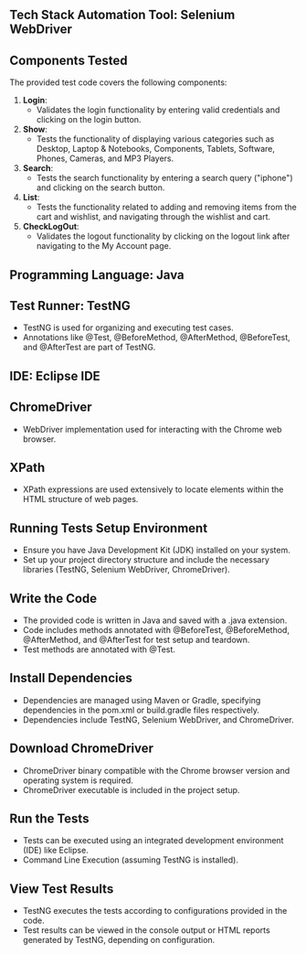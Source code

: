 ## Tech Stack Automation Tool: Selenium WebDriver

## Components Tested

The provided test code covers the following components:
1. **Login**: 
   - Validates the login functionality by entering valid credentials and clicking on the login button.
2. **Show**:
   - Tests the functionality of displaying various categories such as Desktop, Laptop & Notebooks, Components, Tablets, Software, Phones, Cameras, and MP3 Players.
3. **Search**:
   - Tests the search functionality by entering a search query ("iphone") and clicking on the search button.
4. **List**:
   - Tests the functionality related to adding and removing items from the cart and wishlist, and navigating through the wishlist and cart.
5. **CheckLogOut**:
   - Validates the logout functionality by clicking on the logout link after navigating to the My Account page.

## Programming Language: Java

## Test Runner: TestNG
   - TestNG is used for organizing and executing test cases.
   - Annotations like @Test, @BeforeMethod, @AfterMethod, @BeforeTest, and @AfterTest are part of TestNG.

## IDE: Eclipse IDE

## ChromeDriver
   - WebDriver implementation used for interacting with the Chrome web browser.

## XPath
   - XPath expressions are used extensively to locate elements within the HTML structure of web pages.

## Running Tests Setup Environment
   - Ensure you have Java Development Kit (JDK) installed on your system.
   - Set up your project directory structure and include the necessary libraries (TestNG, Selenium WebDriver, ChromeDriver).

## Write the Code
   - The provided code is written in Java and saved with a .java extension.
   - Code includes methods annotated with @BeforeTest, @BeforeMethod, @AfterMethod, and @AfterTest for test setup and teardown.
   - Test methods are annotated with @Test.

## Install Dependencies
   - Dependencies are managed using Maven or Gradle, specifying dependencies in the pom.xml or build.gradle files respectively.
   - Dependencies include TestNG, Selenium WebDriver, and ChromeDriver.

## Download ChromeDriver
   - ChromeDriver binary compatible with the Chrome browser version and operating system is required.
   - ChromeDriver executable is included in the project setup.

## Run the Tests
   - Tests can be executed using an integrated development environment (IDE) like Eclipse.
   - Command Line Execution (assuming TestNG is installed).

## View Test Results
   - TestNG executes the tests according to configurations provided in the code.
   - Test results can be viewed in the console output or HTML reports generated by TestNG, depending on configuration.
